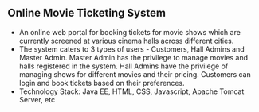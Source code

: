 ## Online Movie Ticketing System ##

* An online web portal for booking tickets for movie shows which are currently screened at various cinema halls across different cities.  
* The system caters to 3 types of users - Customers, Hall Admins and Master Admin. Master Admin has the privilege to manage movies and halls registered in the system. Hall Admins have the privilege of managing shows for different movies and their pricing. Customers can login and book tickets based on their preferences.
* Technology Stack:  Java EE, HTML, CSS, Javascript, Apache Tomcat Server, etc